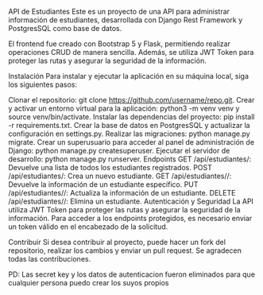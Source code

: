API de Estudiantes
Este es un proyecto de una API para administrar información de estudiantes, desarrollada con Django Rest Framework y PostgresSQL como base de datos.

El frontend fue creado con Bootstrap 5 y Flask, permitiendo realizar operaciones CRUD de manera sencilla. Además, se utiliza JWT Token para proteger las rutas y asegurar la seguridad de la información.

Instalación
Para instalar y ejecutar la aplicación en su máquina local, siga los siguientes pasos:

Clonar el repositorio: git clone https://github.com/username/repo.git.
Crear y activar un entorno virtual para la aplicación: python3 -m venv venv y source venv/bin/activate.
Instalar las dependencias del proyecto: pip install -r requirements.txt.
Crear la base de datos en PostgresSQL y actualizar la configuración en settings.py.
Realizar las migraciones: python manage.py migrate.
Crear un superusuario para acceder al panel de administración de Django: python manage.py createsuperuser.
Ejecutar el servidor de desarrollo: python manage.py runserver.
Endpoints
GET /api/estudiantes/: Devuelve una lista de todos los estudiantes registrados.
POST /api/estudiantes/: Crea un nuevo estudiante.
GET /api/estudiantes/<id>/: Devuelve la información de un estudiante específico.
PUT /api/estudiantes/<id>/: Actualiza la información de un estudiante.
DELETE /api/estudiantes/<id>/: Elimina un estudiante.
Autenticación y Seguridad
La API utiliza JWT Token para proteger las rutas y asegurar la seguridad de la información. Para acceder a los endpoints protegidos, es necesario enviar un token válido en el encabezado de la solicitud.

Contribuir
Si desea contribuir al proyecto, puede hacer un fork del repositorio, realizar los cambios y enviar un pull request. Se agradecen todas las contribuciones.

PD: Las secret key y los datos de autenticacion fueron eliminados para que cualquier persona puedo crear los suyos propios
